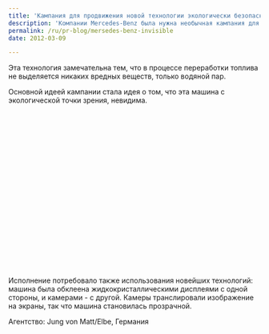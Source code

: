 ```yaml
---
title: 'Кампания для продвижения новой технологии экологически безопасного топлива'
description: 'Компании Mercedes-Benz была нужна необычная кампания для продвижения последней технологии F-CELL. Эта технология замечательна тем, что в процессе переработки топлива не выделяется никаких вредных веществ, только водяной пар. Основной идеей кампании стала идея о том, что эта машина с экологической точки зрения, невидима.'
permalink: /ru/pr-blog/mersedes-benz-invisible
date: 2012-03-09

---
```


Эта технология замечательна тем, что в процессе переработки топлива не выделяется никаких вредных веществ, только водяной пар.

Основной идеей кампании стала идея о том, что эта машина с экологической точки зрения, невидима.

<object width="560" height="315"><param name="movie" value="https://www.youtube.com/v/ZIGzpi9lCck?version=3&amp;hl=ru_RU"></param><param name="allowFullScreen" value="true"></param><param name="allowscriptaccess" value="always"></param><embed src="https://www.youtube.com/v/ZIGzpi9lCck?version=3&amp;hl=ru_RU" type="application/x-shockwave-flash" width="560" height="315" allowscriptaccess="always" allowfullscreen="true"></embed></object>

Исполнение потребовало также использования новейших технологий: машина была обклеена жидкокристаллическими дисплеями с одной стороны, и камерами - с другой. Камеры транслировали изображение на экраны, так что машина становилась прозрачной.

Агентство:  Jung von Matt/Elbe, Германия

